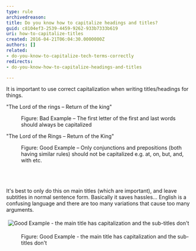 ```yaml
---
type: rule
archivedreason: 
title: Do you know how to capitalize headings and titles?
guid: c8104ef3-2539-4459-9262-933b7333b619
uri: how-to-capitalize-titles
created: 2016-04-21T06:04:30.0000000Z
authors: []
related:
- do-you-know-to-capitalize-tech-terms-correctly
redirects:
- do-you-know-how-to-capitalize-headings-and-titles

---
```



<div>It is important to use correct capitalization when writing titles/headings for things.</div><p class="ssw15-rteElement-GreyBox">&quot;The Lord of the rings – Return of the king&quot;</p><dd class="ssw15-rteElement-FigureBad">Figure&#58; Bad Example – The first letter of the first and last words should always be capitalized</dd><p class="ssw15-rteElement-GreyBox">&quot;The Lord of the Rings – Return of the King&quot;</p><dd class="ssw15-rteElement-FigureGood">Figure&#58; Good Example – Only conjunctions and prepositions (both having similar rules) should not be capitalized e.g. at, on, but, and, with etc.​​</dd><br>
<br><excerpt class='endintro'></excerpt><br>
<p>​It's best to only do this on main titles (which are important), and leave subtitles in normal sentence form. Basically it saves hassles... English is a confusing language and there are too many variations that cause too many arguments.​</p><p>​<img src="/PublishingImages/good-example-of-capitalizing-titles.jpg" alt="Good Example - the main title has capitalization and the sub-titles don't" style="margin&#58;5px;" /><br></p><dd class="ssw15-rteElement-FigureGood">Figure&#58; Good Example - the main title has capitalization and the sub-titles don't​<br></dd>



